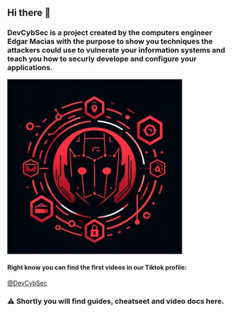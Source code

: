 ## Hi there 👋

### DevCybSec is a project created by the computers engineer Edgar Macias with the purpose to show you techniques the attackers could use to vulnerate your information systems and teach you how to securly develope and configure your applications. 

![Alt Text](./devcybsec_logo.jpg)

#### Right know you can find the first videos in our Tiktok profile:
[@DevCybSec](https://www.tiktok.com/@DevCybSec)

### ⚠️ Shortly you will find guides, cheatseet and video docs here.

